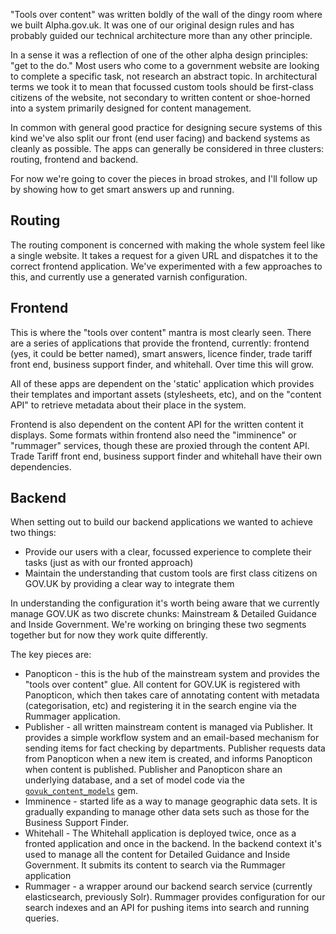 "Tools over content" was written boldly of the wall of the dingy room where we built Alpha.gov.uk. It was one of our original design rules and has probably guided our technical architecture more than any other principle.

In a sense it was a reflection of one of the other alpha design principles: "get to the do." Most users who come to a government website are looking to complete a specific task, not research an abstract topic. In architectural terms we took it to mean that focussed custom tools should be first-class citizens of the website, not secondary to written content or shoe-horned into a system primarily designed for content management.

In common with general good practice for designing secure systems of this kind we've also split our front (end user facing) and backend systems as cleanly as possible. The apps can generally be considered in three clusters: routing, frontend and backend.

For now we're going to cover the pieces in broad strokes, and I'll follow up by showing how to get smart answers up and running.

## Routing

The routing component is concerned with making the whole system feel like a single website. It takes a request for a given URL and dispatches it to the correct frontend application. We've experimented with a few approaches to this, and currently use a generated varnish configuration.

## Frontend

This is where the "tools over content" mantra is most clearly seen. There are a series of applications that provide the frontend, currently: frontend (yes, it could be better named), smart answers, licence finder, trade tariff front end, business support finder, and whitehall. Over time this will grow.

All of these apps are dependent on the 'static' application which provides their templates and important assets (stylesheets, etc), and on the "content API" to retrieve metadata about their place in the system.

Frontend is also dependent on the content API for the written content it displays. Some formats within frontend also need the "imminence" or "rummager" services, though these are proxied through the content API. Trade Tariff front end, business support finder and whitehall have their own dependencies.

## Backend

When setting out to build our backend applications we wanted to achieve two things:
* Provide our users with a clear, focussed experience to complete their tasks (just as with our fronted approach)
* Maintain the understanding that custom tools are first class citizens on GOV.UK by providing a clear way to integrate them

In understanding the configuration it's worth being aware that we currently manage GOV.UK as two discrete chunks: Mainstream & Detailed Guidance and Inside Government. We're working on bringing these two segments together but for now they work quite differently.

The key pieces are:
* Panopticon - this is the hub of the mainstream system and provides the "tools over content" glue. All content for GOV.UK is registered with Panopticon, which then takes care of annotating content with metadata (categorisation, etc) and registering it in the search engine via the Rummager application.
* Publisher - all written mainstream content is managed via Publisher. It provides a simple workflow system and an email-based mechanism for sending items for fact checking by departments. Publisher requests data from Panopticon when a new item is created, and informs Panopticon when content is published. Publisher and Panopticon share an underlying database, and a set of model code via the [`govuk_content_models`](https://github.com/alphagov/govuk_content_models) gem.
* Imminence - started life as a way to manage geographic data sets. It is gradually expanding to manage other data sets such as those for the Business Support Finder.
* Whitehall - The Whitehall application is deployed twice, once as a fronted application and once in the backend. In the backend context it's used to manage all the content for Detailed Guidance and Inside Government. It submits its content to search via the Rummager application
* Rummager - a wrapper around our backend search service (currently elasticsearch, previously Solr). Rummager provides configuration for our search indexes and an API for pushing items into search and running queries.
